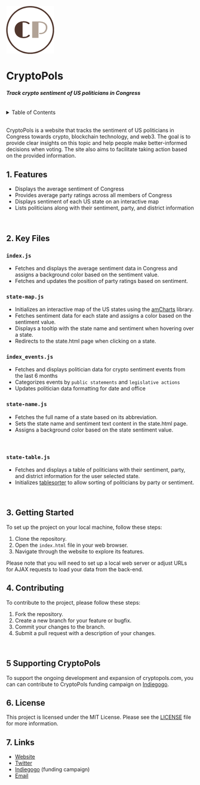 <img src="./assets/CP Logo 128px.png">

# CryptoPols

<h4><i>Track crypto sentiment of US politicians in Congress</i></h4>
<br>

<details>
  <summary>Table of Contents</summary>
  <ol>
    <li><a href="#1-features">Features</a></li>
    <li><a href="#2-key-files">Key Files</a></li>
    <li><a href="#3-getting-started">Getting Started</a></li>
    <li><a href="#4-contributing">Contributing</a></li>
    <li><a href="#5-supporting-cryptopols">Supporting Cryptopols</a></li>
    <li><a href="#6-license">License</a></li>
    <li><a href="#7-links">Links</a></li>
  </ol>
</details>
<br>

CryptoPols is a website that tracks the sentiment of US politicians in Congress towards crypto, blockchain technology, and web3. The goal is to provide clear insights on this topic and help people make better-informed decisions when voting. The site also aims to facilitate taking action based on the provided information.
<br>

## 1. Features

- Displays the average sentiment of Congress
- Provides average party ratings across all members of Congress
- Displays sentiment of each US state on an interactive map
- Lists politicians along with their sentiment, party, and district information
<br>

## 2. Key Files

### `index.js`

- Fetches and displays the average sentiment data in Congress and assigns a background color based on the sentiment value.
- Fetches and updates the position of party ratings based on sentiment.

### `state-map.js`

- Initializes an interactive map of the US states using the [amCharts](https://www.amcharts.com/docs/v5/getting-started/) library.
- Fetches sentiment data for each state and assigns a color based on the sentiment value.
- Displays a tooltip with the state name and sentiment when hovering over a state.
- Redirects to the state.html page when clicking on a state.

### `index_events.js`
- Fetches and displays politician data for crypto sentiment events from the last 6 months
- Categorizes events by `public statements` and `legislative actions`
- Updates politician data formatting for date and office
### `state-name.js`

- Fetches the full name of a state based on its abbreviation.
- Sets the state name and sentiment text content in the state.html page.
- Assigns a background color based on the state sentiment value.
<br>

### `state-table.js`

- Fetches and displays a table of politicians with their sentiment, party, and district information for the user selected state.
- Initializes [tablesorter](https://mottie.github.io/tablesorter/docs/) to allow sorting of politicians by party or sentiment.
<br>

## 3. Getting Started

To set up the project on your local machine, follow these steps:

1. Clone the repository.
2. Open the `index.html` file in your web browser.
3. Navigate through the website to explore its features.

Please note that you will need to set up a local web server or adjust URLs for AJAX requests to load your data from the back-end.
<br>

## 4. Contributing

To contribute to the project, please follow these steps:

1. Fork the repository.
2. Create a new branch for your feature or bugfix.
3. Commit your changes to the branch.
4. Submit a pull request with a description of your changes.
<br>

## 5 Supporting CryptoPols
To support the ongoing development and expansion of cryptopols.com, you can can contribute to CryptoPols funding campaign on [Indiegogo](https://www.indiegogo.com/projects/cryptopols/x/33602943#/).
<br>
## 6. License

This project is licensed under the MIT License. Please see the [LICENSE](LICENSE) file for more information.
<br>
## 7. Links
- [Website](https://cryptopols.com/)
- [Twitter](https://twitter.com/_cryptopols)
- [Indiegogo](https://www.indiegogo.com/projects/cryptopols/x/33602943#/) (funding campaign)
- [Email](mydelife.cryptopols@gmail.com)
